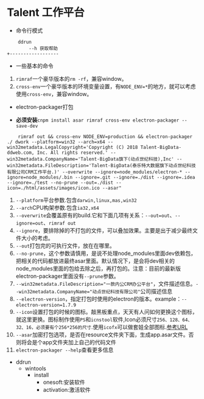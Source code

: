 ﻿# Talent 工作平台
* 命令行模式
```
	ddrun
		--h 获取帮助
+------------------
```	

* 一些基本的命令
1. `rimraf`一个豪华版本的`rm -rf`，兼容window。
2. `cross-env`一个豪华版本的环境变量设置，有`NODE_ENV=*`的地方，就可以考虑使用`cross-env`，兼容window。

* electron-packager打包

- **必须安装**`cnpm install asar rimraf cross-env electron-packager --save-dev` 
```
	rimraf out && cross-env NODE_ENV=production && electron-packager ./ dwork --platform=win32 --arch=x64 --win32metadata.LegalCopyright='Copyright (C) 2018 Talent-BigData-ddweb.com, Inc. All rights reserved.' --win32metadata.CompanyName='Talent-BigData旗下(动点世纪科技),Inc' --win32metadata.FileDescription='Talent-BigData(泰乐特大数据旗下动点世纪科技有限公司CRM工作平台.)' --overwrite --ignore=node_modules/electron-* --ignore=node_modules/.bin --ignore=.git --ignore=./dist --ignore=.idea --ignore=./test --no-prune --out=./dist --icon=./html/assets/images/icon.ico --asar"
```

1. `--platform`平台参数.包含`darwin,linux,mas,win32`
2. `--arch`CPU构架参数.包含`ia32,x64`
3. `--overwrite`会覆盖原有的build.它和下面几项有关系：`--out=out`、`--ignore=out`、`rimraf out`
4. `--ignore`，要排除掉的不打包的文件，可以叠加效果。主要是出于减少最终文件大小的考虑。
5. `--out`打包完的可执行文件，放在在哪里。
6. `--no-prune`，这个参数请慎用，是说不处理node_modules里面dev依赖包，把相关的代码都放进最终asar里面。默认情况下，是会将dev相关的node_modules里面的包给去除之后，再打包的。注意：目前的最新版electron-packager里面没有`--prune`参数。
7. `--win32metadata.FileDescription="一款内公CRM办公平台"`，文件描述信息。`--win32metadata.CompanyName="动点世纪科技有限公司"`公司描述信息
8. `--electron-version`，指定打包时使用的electron的版本。example：`--electron-version=1.7.9`
9. `--icon`设置打包的时候的图标。敲黑板重点，天天有人问如何更换这个图标，就这里更换。图标制作使用`PS`和`icnstool`软件,Icon必须尺寸`256、128、64、32、16，必须要有个256*256的尺寸`.使用`icofx`可以做套娃全部图标.[参考URL](https://newsn.net/say/electron-ico-format.html)
10. `--asar`加密打包选项，是否在resource文件夹下面，生成app.asar文件。否则将会是个app文件夹加上自己的代码文件
11. `electron-packager --help`查看更多信息

- ddrun
	- wintools
		- install
			- onesoft:安装软件
			- activation:激活软件
